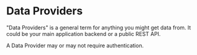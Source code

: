 # Data Providers

"Data Providers" is a general term for anything you might get data from. It could be your main application backend or a public REST API.

A Data Provider may or may not require authentication.

